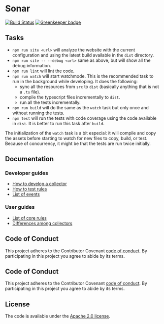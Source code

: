# Sonar

[![Build Status](https://travis-ci.com/MicrosoftEdge/Sonar.svg?token=ie6AidxpTLajKCNExwqL&branch=master)](https://travis-ci.com/MicrosoftEdge/Sonar) [![Greenkeeper badge](https://badges.greenkeeper.io/MicrosoftEdge/Sonar.svg?token=b8370543b9160bd1bb844502495c4226139b92230cd84c3f5f4c58c669275c51&ts=1493307106026)](https://greenkeeper.io/)

## Tasks

* `npm run site <url>` will analyze the website with the current
   configuration and using the latest build available in the `dist`
   directory.
* `npm run site -- --debug <url>` same as above, but will show all
   the debug information.
* `npm run lint` will lint the code.
* `npm run watch` will start watchmode. This is the recommended task
   to run in the background while developing. It does the following:
  * sync all the resources from `src` to `dist` (basically anything
    that is not a `.ts` file).
  * compile the typescript files incrementally to `dist`.
  * run all the tests incrementally.
* `npm run build` will do the same as the `watch` task but only once
  and without running the tests.
* `npm test` will run the tests with code coverage using the code
  available in `dist`. It is better to run this task after `build`.

The initialization of the `watch` task is a bit especial: it will
compile and copy the assets before starting to watch for new files
to copy, build, or test. Because of concurrency, it might be that
the tests are run twice initially.

## Documentation

### Developer guides

* [How to develop a collector](docs/developer-guide/collectors/how-to-develop-a-collector.md)
* [How to test rules](docs/developer-guide/rules/how-to-test-rules.md)
* [List of events](docs/developer-guide/events/list-of-events.md)

### User guides

* [List of core rules](docs/user-guide/rules/index.md)
* [Differences among collectors](docs/user-guide/differences-among-collectors.md)

## Code of Conduct

This project adheres to the Contributor Covenant [code of conduct](CODE_OF_CONDUCT.md).
By participating in this project you agree to abide by its terms.

## Code of Conduct

This project adheres to the Contributor Covenant [code of conduct](CODE_OF_CONDUCT.md).
By participating in this project you agree to abide by its terms.


## License

The code is available under the [Apache 2.0 license](LICENSE.txt).

